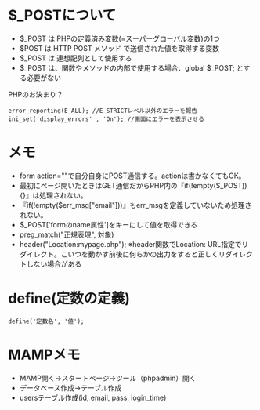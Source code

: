 # $_POSTについて

- $_POST は PHPの定義済み変数(=スーパーグローバル変数)の1つ
- $POST は HTTP POST メソッド で送信された値を取得する変数
- $_POST は 連想配列として使用する
- $_POST は、関数やメソッドの内部で使用する場合、global $_POST; とする必要がない


PHPのお決まり？
```
error_reporting(E_ALL); //E_STRICTレベル以外のエラーを報告
ini_set('display_errors' , 'On'); //画面にエラーを表示させる
```

# メモ
- form action=""で自分自身にPOST通信する。actionは書かなくてもOK。
- 最初にページ開いたときはGET通信だからPHP内の『if(!empty($_POST)){}』は処理されない。
- 『if(!empty($err_msg["email"]))』もerr_msgを定義していないため処理されない。
- $_POST['formのname属性']をキーにして値を取得できる
- preg_match("正規表現", 対象)
- header("Location:mypage.php"); ※header関数でLocation: URL指定でリダイレクト。こいつを動かす前後に何らかの出力をすると正しくリダイレクトしない場合がある


# define(定数の定義)
```
define('定数名', '値');
```


# MAMPメモ
- MAMP開く→スタートページ→ツール（phpadmin）開く
- データベース作成→テーブル作成
- usersテーブル作成(id, email, pass, login_time)
